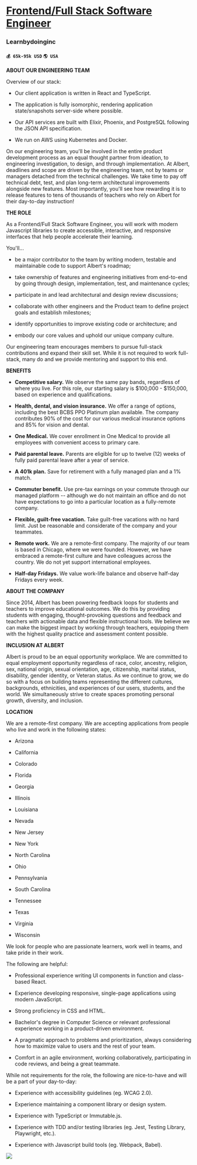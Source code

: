 # [Frontend/Full Stack Software Engineer](https://www.remotewlb.com/apply/frontend-full-stack-software-engineer)  
### Learnbydoinginc  
#### `💰 65k-95k USD` `🌎 USA`  

**ABOUT OUR ENGINEERING TEAM**

Overview of our stack:

  * Our client application is written in React and TypeScript.

  * The application is fully isomorphic, rendering application state/snapshots server-side where possible.

  * Our API services are built with Elixir, Phoenix, and PostgreSQL following the JSON API specification.

  * We run on AWS using Kubernetes and Docker.

On our engineering team, you'll be involved in the entire product development process as an equal thought partner from ideation, to engineering investigation, to design, and through implementation. At Albert, deadlines and scope are driven by the engineering team, not by teams or managers detached from the technical challenges. We take time to pay off technical debt, test, and plan long-term architectural improvements alongside new features. Most importantly, you'll see how rewarding it is to release features to tens of thousands of teachers who rely on Albert for their day-to-day instruction!

**THE ROLE**

As a Frontend/Full Stack Software Engineer, you will work with modern Javascript libraries to create accessible, interactive, and responsive interfaces that help people accelerate their learning.

You'll...

  * be a major contributor to the team by writing modern, testable and maintainable code to support Albert's roadmap;

  * take ownership of features and engineering initiatives from end-to-end by going through design, implementation, test, and maintenance cycles;

  * participate in and lead architectural and design review discussions;

  * collaborate with other engineers and the Product team to define project goals and establish milestones;

  * identify opportunities to improve existing code or architecture; and

  * embody our core values and uphold our unique company culture.

Our engineering team encourages members to pursue full-stack contributions and expand their skill set. While it is not required to work full-stack, many do and we provide mentoring and support to this end.

**BENEFITS**

  * **Competitive salary.** We observe the same pay bands, regardless of where you live. For this role, our starting salary is $100,000 - $150,000, based on experience and qualifications.

  * **Health, dental, and vision insurance.** We offer a range of options, including the best BCBS PPO Platinum plan available. The company contributes 90% of the cost for our various medical insurance options and 85% for vision and dental.

  * **One Medical.** We cover enrollment in One Medical to provide all employees with convenient access to primary care.

  * **Paid parental leave.** Parents are eligible for up to twelve (12) weeks of fully paid parental leave after a year of service.

  * **A 401k plan.** Save for retirement with a fully managed plan and a 1% match.

  * **Commuter benefit.** Use pre-tax earnings on your commute through our managed platform -- although we do not maintain an office and do not have expectations to go into a particular location as a fully-remote company.

  * **Flexible, guilt-free vacation.** Take guilt-free vacations with no hard limit. Just be reasonable and considerate of the company and your teammates.

  * **Remote work.** We are a remote-first company. The majority of our team is based in Chicago, where we were founded. However, we have embraced a remote-first culture and have colleagues across the country. We do not yet support international employees.

  * **Half-day Fridays.** We value work-life balance and observe half-day Fridays every week.

**ABOUT THE COMPANY**

Since 2014, Albert has been powering feedback loops for students and teachers to improve educational outcomes. We do this by providing students with engaging, thought-provoking questions and feedback and teachers with actionable data and flexible instructional tools. We believe we can make the biggest impact by working through teachers, equipping them with the highest quality practice and assessment content possible.

**INCLUSION AT ALBERT**

Albert is proud to be an equal opportunity workplace. We are committed to equal employment opportunity regardless of race, color, ancestry, religion, sex, national origin, sexual orientation, age, citizenship, marital status, disability, gender identity, or Veteran status. As we continue to grow, we do so with a focus on building teams representing the different cultures, backgrounds, ethnicities, and experiences of our users, students, and the world. We simultaneously strive to create spaces promoting personal growth, diversity, and inclusion.

**LOCATION**

We are a remote-first company. We are accepting applications from people who live and work in the following states:

  * Arizona

  * California

  * Colorado

  * Florida

  * Georgia

  * Illinois

  * Louisiana

  * Nevada

  * New Jersey

  * New York

  * North Carolina

  * Ohio

  * Pennsylvania

  * South Carolina

  * Tennessee

  * Texas

  * Virginia

  * Wisconsin

We look for people who are passionate learners, work well in teams, and take pride in their work.

The following are helpful:

  * Professional experience writing UI components in function and class-based React.

  * Experience developing responsive, single-page applications using modern JavaScript.

  * Strong proficiency in CSS and HTML.

  * Bachelor's degree in Computer Science or relevant professional experience working in a product-driven environment.

  * A pragmatic approach to problems and prioritization, always considering how to maximize value to users and the rest of your team.

  * Comfort in an agile environment, working collaboratively, participating in code reviews, and being a great teammate.

While not requirements for the role, the following are nice-to-have and will be a part of your day-to-day:

  * Experience with accessibility guidelines (eg. WCAG 2.0).

  * Experience maintaining a component library or design system.

  * Experience with TypeScript or Immutable.js.

  * Experience with TDD and/or testing libraries (eg. Jest, Testing Library, Playwright, etc.).

  * Experience with Javascript build tools (eg. Webpack, Babel).

![](https://remotive.com/job/track/1884598/blank.gif?source=public_api)

